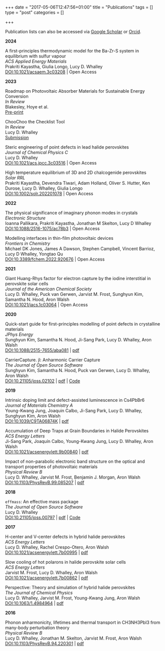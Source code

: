 +++
date = "2017-05-06T12:47:56+01:00"
title = "Publications"
tags = []
type = "post"
categories = []

+++

Publication lists can also be accessed via [Google Scholar](https://scholar.google.co.uk/citations?user=NPOWlz0AAAAJ&hl=en) or [Orcid](https://orcid.org/0000-0002-2992-9871).

<b>2024</b>

A first-principles thermodynamic model for the Ba-Zr-S system in equilibrium with sulfur vapour</br>
*ACS Applied Energy Materials*</br>
Prakriti Kayastha, Giulia Longo, Lucy D. Whalley</br>
[DOI:10.1021/acsaem.3c03208](https://doi.org/10.1021/acsaem.3c03208) | Open Access</br>

<b>2023</b>

Roadmap on Photovoltaic Absorber Materials for Sustainable Energy Conversion</br>
*In Review*</br>
Blakesley, Hoye et al. </br>
[Pre-print](https://arxiv.org/abs/2310.19430)</br>

ChooChoo the Checklist Tool</br>
*In Review*</br>
Lucy D. Whalley</br>
[Submission](https://github.com/lucydot/ChooChoo/blob/main/paper/ChooChoo-submission.pdf)</br>

Steric engineering of point defects in lead halide perovskites</br>
*Journal of Chemical Physics C*</br>
Lucy D. Whalley</br>
[DOI:10.1021/acs.jpcc.3c03516](https://doi.org/10.1021/acs.jpcc.3c03516) | Open Access </br> 

High temperature equilibrium of 3D and 2D chalcogenide perovskites</br>
*Solar RRL*</br>
Prakriti Kayastha, Devendra Tiwari, Adam Holland, Oliver S. Hutter, Ken Durose, Lucy D. Whalley, Giulia Longo</br>
[DOI:10.1002/solr.202201078](https://doi.org/10.1002/solr.202201078) | Open Access
</br> 

<b>2022</b>

The physical significance of imaginary phonon modes in crystals</br>
*Electronic Structure*</br>
Ioanna Pallikara, Prakriti Kayastha, Jonathan M Skelton, Lucy D Whalley</br>
[DOI:10.1088/2516-1075/ac78b3](https://doi.org/10.1088/2516-1075/ac78b3) | Open Access </br>

Modelling interfaces in thin-film photovoltaic devices</br>
*Frontiers in Chemistry*</br>
Michael DK Jones, James A Dawson, Stephen Campbell, Vincent Barrioz, Lucy D Whalley, Yongtao Qu</br>
[DOI:10.3389/fchem.2022.920676](https://doi.org/10.3389/fchem.2022.920676) | Open Access

<b>2021</b>

Giant Huang-Rhys factor for electron capture by the iodine interstitial in perovskite solar cells</br>
*Journal of the American Chemical Society*</br>
Lucy D. Whalley, Puck van Gerwen, Jarvist M. Frost, Sunghyun Kim, Samantha N. Hood, Aron Walsh</br>
[DOI:10.1021/jacs.1c03064](https://doi.org/10.1021/jacs.1c03064) | Open Access

<b>2020</b>

Quick-start guide for first-principles modelling of point defects in crystalline materials</br>
*JPhys Energy*</br>
Sunghyun Kim, Samantha N. Hood, Ji-Sang Park, Lucy D. Whalley, Aron Walsh</br>
[DOI:10.1088/2515-7655/aba081](https://doi.org/10.1088/2515-7655/aba081) |
[pdf](../papers/quickstart.pdf) </br>

CarrierCapture. jl: Anharmonic Carrier Capture</br>
*The Journal of Open Source Software*</br>
Sunghyun Kim, Samantha N. Hood, Puck van Gerwen, Lucy D. Whalley, Aron Walsh</br>
[DOI:10.21105/joss.02102](https:dx.doi.org/10.21105/joss.02102) | 
[pdf](../papers/carrier_capture.pdf) | 
[Code](https://github.com/wmd-group/carriercapture)

<b>2019</b>

Intrinsic doping limit and defect-assisted luminescence in Cs4PbBr6</br>
*Journal of Materials Chemistry A*</br>
Young-Kwang Jung, Joaquin Calbo, Ji-Sang Park, Lucy D. Whalley, Sunghyun Kim, Aron Walsh</br>
[DOI:10.1039/C9TA06874K](https:dx.doi.org/10.1039/C9TA06874K) |
[pdf](../papers/Cs_defects_arXiv.pdf) </br>

Accumulation of Deep Traps at Grain Boundaries in Halide Perovskites</br>
*ACS Energy Letters*</br>
Ji-Sang Park, Joaquín Calbo, Young-Kwang Jung, Lucy D. Whalley, Aron Walsh</br>
[DOI:10.1021/acsenergylett.9b00840](https:dx.doi.org/10.1021/acsenergylett.9b00840) | 
[pdf](../papers/perovskite_gb_arXiv.pdf) </br>

Impact of non-parabolic electronic band structure on the optical and transport properties of photovoltaic materials</br>
*Physical Review B*</br>
Lucy D. Whalley, Jarvist M. Frost, Benjamin J. Morgan, Aron Walsh</br>
[DOI:10.1103/PhysRevB.99.085207](https:dx.doi.org/10.1103/PhysRevB.99.085207) | 
[pdf](../papers/effmass_arXiv.pdf) </br>

<b>2018</b>

`effmass`: An effective mass package</br>
*The Journal of Open Source Software*</br>
Lucy D. Whalley</br>
[DOI:10.21105/joss.00797](https:dx.doi.org/DOI:10.21105/joss.00797) | 
[pdf](../papers/effmass.pdf) | 
[Code](https://github.com/lucydot/effmass)

<b>2017</b>

H-center and V-center defects in hybrid halide perovskites</b></br>
*ACS Energy Letters*</br>
Lucy D. Whalley, Rachel Crespo-Otero, Aron Walsh</br>
[DOI:10.1021/acsenergylett.7b00995](https:dx.doi.org/10.1021/acsenergylett.7b00995) |
[pdf](../papers/VH_Defects_V5.pdf)

Slow cooling of hot polarons in halide perovskite solar cells</br>
*ACS Energy Letters*</br>
Jarvist M. Frost, Lucy D. Whalley, Aron Walsh</br>
[DOI:10.1021/acsenergylett.7b00862](https:dx.doi.org/10.1021/acsenergylett.7b00862) | 
[pdf](../papers/1708_04158.pdf)

Perspective: Theory and simulation of hybrid halide perovskites</br>
*The Journal of Chemical Physics*</br>
Lucy D. Whalley, Jarvist M. Frost, Young-Kwang Jung, Aron Walsh</br>
[DOI:10.1063/1.4984964](https:dx.doi.org/10.1063/1.4984964) | 
[pdf](../papers/1703_09504.pdf)

<b>2016</b>

Phonon anharmonicity, lifetimes and thermal transport in CH3NH3PbI3 from many-body perturbation theory</br>
*Physical Review B*</br>
Lucy D. Whalley, Jonathan M. Skelton, Jarvist M. Frost, Aron Walsh</br>
[DOI:10.1103/PhysRevB.94.220301](https:dx.doi.org/10.1103/PhysRevB.94.220301) | 
[pdf](../papers/1609_00825.pdf)








